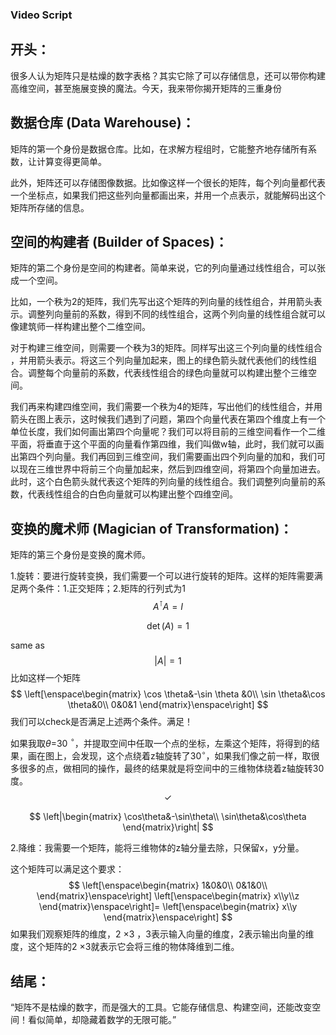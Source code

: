 ### Video Script

## 开头：

很多人认为矩阵只是枯燥的数字表格？其实它除了可以存储信息，还可以带你构建高维空间，甚至施展变换的魔法。今天，我来带你揭开矩阵的三重身份

## 数据仓库 (Data Warehouse)：

矩阵的第一个身份是数据仓库。比如，在求解方程组时，它能整齐地存储所有系数，让计算变得更简单。

此外，矩阵还可以存储图像数据。比如像这样一个很长的矩阵，每个列向量都代表一个坐标点，如果我们把这些列向量都画出来，并用一个点表示，就能解码出这个矩阵所存储的信息。

## 空间的构建者 (Builder of Spaces)：

矩阵的第二个身份是空间的构建者。简单来说，它的列向量通过线性组合，可以张成一个空间。

比如，一个秩为2的矩阵，我们先写出这个矩阵的列向量的线性组合，并用箭头表示。调整列向量前的系数，得到不同的线性组合，这两个列向量的线性组合就可以像建筑师一样构建出整个二维空间。

对于构建三维空间，则需要一个秩为3的矩阵。同样写出这三个列向量的线性组合
，并用箭头表示。将这三个列向量加起来，图上的绿色箭头就代表他们的线性组合。调整每个向量前的系数，代表线性组合的绿色向量就可以构建出整个三维空间。

我们再来构建四维空间，我们需要一个秩为4的矩阵，写出他们的线性组合，并用箭头在图上表示，这时候我们遇到了问题，第四个向量代表在第四个维度上有一个单位长度，我们如何画出第四个向量呢？我们可以将目前的三维空间看作一个二维平面，将垂直于这个平面的向量看作第四维，我们叫做w轴，此时，我们就可以画出第四个列向量。我们再回到三维空间，我们需要画出四个列向量的加和，我们可以现在三维世界中将前三个向量加起来，然后到四维空间，将第四个向量加进去。此时，这个白色箭头就代表这个矩阵的列向量的线性组合。我们调整列向量前的系数，代表线性组合的白色向量就可以构建出整个四维空间。

## 变换的魔术师 (Magician of Transformation)：

矩阵的第三个身份是变换的魔术师。

1.旋转：要进行旋转变换，我们需要一个可以进行旋转的矩阵。这样的矩阵需要满足两个条件：1.正交矩阵；2.矩阵的行列式为1
$$
A^\intercal A=I
$$

$$
\det (A)=1
$$

same as
$$
\lvert A \rvert =1
$$
比如这样一个矩阵
$$
\left[\enspace\begin{matrix}
\cos \theta&-\sin \theta &0\\
\sin \theta&\cos \theta&0\\
0&0&1
\end{matrix}\enspace\right]
$$
我们可以check是否满足上述两个条件。满足！

如果我取$\theta=$30 $^\circ$，并提取空间中任取一个点的坐标，左乘这个矩阵，将得到的结果，画在图上，会发现，这个点绕着z轴旋转了30$^\circ$，如果我们像之前一样，取很多很多的点，做相同的操作，最终的结果就是将空间中的三维物体绕着z轴旋转30度。
$$
\checkmark
$$

$$
\left|\begin{matrix}
\cos\theta&-\sin\theta\\
\sin\theta&\cos\theta
\end{matrix}\right|
$$



2.降维：我需要一个矩阵，能将三维物体的z轴分量去除，只保留x，y分量。

这个矩阵可以满足这个要求：
$$
\left[\enspace\begin{matrix}
1&0&0\\
0&1&0\\
\end{matrix}\enspace\right]
\left[\enspace\begin{matrix}
x\\y\\z
\end{matrix}\enspace\right]=
\left[\enspace\begin{matrix}
x\\y
\end{matrix}\enspace\right]
$$
如果我们观察矩阵的维度，2 $\times$3 ，3表示输入向量的维度，2表示输出向量的维度，这个矩阵的2 $\times$3就表示它会将三维的物体降维到二维。

## 结尾：

“矩阵不是枯燥的数字，而是强大的工具。它能存储信息、构建空间，还能改变空间！看似简单，却隐藏着数学的无限可能。”